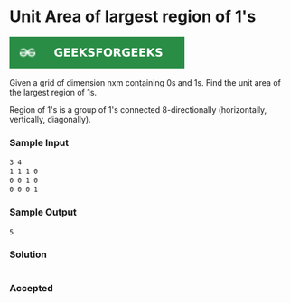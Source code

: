 # Unit Area of largest region of 1's

[![Problem Link](../assets/gfg.svg)](https://practice.geeksforgeeks.org/problems/length-of-largest-region-of-1s-1587115620/1/#)

Given a grid of dimension nxm containing 0s and 1s. Find the unit area of the largest region of 1s.

Region of 1's is a group of 1's connected 8-directionally (horizontally, vertically, diagonally).

### Sample Input
```
3 4 
1 1 1 0 
0 0 1 0 
0 0 0 1 
```

### Sample Output
```
5
```

### Solution
```cpp

```

### Accepted
